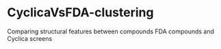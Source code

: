# CyclicaVsFDA-clustering
Comparing structural features between compounds FDA compounds and Cyclica screens
